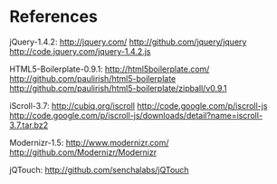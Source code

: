 References
====================
jQuery-1.4.2: 
http://jquery.com/
http://github.com/jquery/jquery
http://code.jquery.com/jquery-1.4.2.js

HTML5-Boilerplate-0.9.1: 
http://html5boilerplate.com/
http://github.com/paulirish/html5-boilerplate
http://github.com/paulirish/html5-boilerplate/zipball/v0.9.1

iScroll-3.7: 
http://cubiq.org/iscroll
http://code.google.com/p/iscroll-js
http://code.google.com/p/iscroll-js/downloads/detail?name=iscroll-3.7.tar.bz2

Modernizr-1.5: 
http://www.modernizr.com/
http://github.com/Modernizr/Modernizr

jQTouch: http://github.com/senchalabs/jQTouch